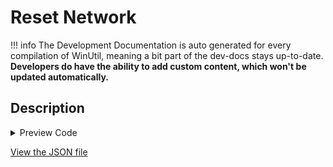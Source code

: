 # Reset Network


!!! info
     The Development Documentation is auto generated for every compilation of WinUtil, meaning a bit part of the dev-docs stays up-to-date. **Developers do have the ability to add custom content, which won't be updated automatically.**


## Description



<!-- BEGIN CUSTOM CONTENT -->

<!-- END CUSTOM CONTENT -->

<details>
<summary>Preview Code</summary>

```json
{
  "Content": "Reset Network",
  "category": "Fixes",
  "Order": "a042_",
  "panel": "1",
  "Type": "Button",
  "ButtonWidth": "300"
}
```
</details>



<!-- BEGIN SECOND CUSTOM CONTENT -->

<!-- END SECOND CUSTOM CONTENT -->

[View the JSON file](https://github.com/ChrisTitusTech/winutil/tree/main/config/feature.json)


